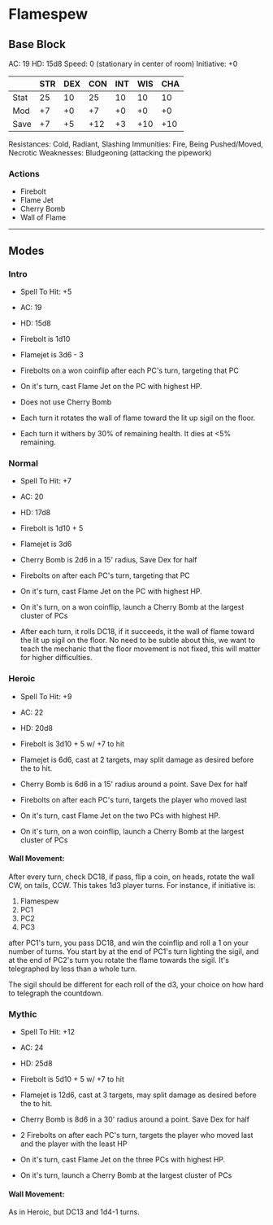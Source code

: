 # Flamespew

## Base Block

AC: 19
HD: 15d8
Speed: 0 (stationary in center of room)
Initiative: +0

|      | STR | DEX | CON | INT | WIS | CHA |
| ---- | --- | --- | --- | --- | --- | --- |
| Stat | 25  | 10  | 25  | 10  | 10  | 10  |
| Mod  | +7  | +0  | +7  | +0  | +0  | +0  |
| Save | +7  | +5  | +12 | +3  | +10 | +10 |


Resistances: Cold, Radiant, Slashing
Immunities: Fire, Being Pushed/Moved, Necrotic
Weaknesses: Bludgeoning (attacking the pipework)

### Actions

- Firebolt
- Flame Jet
- Cherry Bomb
- Wall of Flame

------

## Modes

### Intro

- Spell To Hit: +5
- AC: 19
- HD: 15d8

- Firebolt is 1d10
- Flamejet is 3d6 - 3

- Firebolts on a won coinflip after each PC's turn, targeting that PC
- On it's turn, cast Flame Jet on the PC with highest HP.
- Does not use Cherry Bomb
- Each turn it rotates the wall of flame toward the lit up sigil on the floor.
- Each turn it withers by 30% of remaining health. It dies at <5% remaining.

### Normal

- Spell To Hit: +7
- AC: 20
- HD: 17d8

- Firebolt is 1d10 + 5
- Flamejet is 3d6
- Cherry Bomb is 2d6 in a 15' radius, Save Dex for half

- Firebolts on after each PC's turn, targeting that PC
- On it's turn, cast Flame Jet on the PC with highest HP.
- On it's turn, on a won coinflip, launch a Cherry Bomb at the largest cluster of PCs
- After each turn, it rolls DC18, if it succeeds, it the wall of flame toward the lit up sigil on the floor. No need to
  be subtle about this, we want to teach the mechanic that the floor movement is not fixed, this will matter for higher
  difficulties.

### Heroic

- Spell To Hit: +9
- AC: 22
- HD: 20d8

- Firebolt is 3d10 + 5 w/ +7 to hit
- Flamejet is 6d6, cast at 2 targets, may split damage as desired before the to hit.
- Cherry Bomb is 6d6 in a 15' radius around a point. Save Dex for half

- Firebolts on after each PC's turn, targets the player who moved last
- On it's turn, cast Flame Jet on the two PCs with highest HP.
- On it's turn, on a won coinflip, launch a Cherry Bomb at the largest cluster of PCs

#### Wall Movement:

After every turn, check DC18, if pass, flip a coin, on heads, rotate the wall CW, on tails, CCW. This takes 1d3 player
turns. For instance, if initiative is:

1. Flamespew
2. PC1
3. PC2
4. PC3

after PC1's turn, you pass DC18, and win the coinflip and roll a 1 on your number of turns. You start by at the end of
PC1's turn lighting the sigil, and at the end of PC2's turn you rotate the flame towards the sigil. It's telegraphed by
less than a whole turn.

The sigil should be different for each roll of the d3, your choice on how hard to telegraph the countdown.

### Mythic

- Spell To Hit: +12
- AC: 24
- HD: 25d8

- Firebolt is 5d10 + 5 w/ +7 to hit
- Flamejet is 12d6, cast at 3 targets, may split damage as desired before the to hit.
- Cherry Bomb is 8d6 in a 30' radius around a point. Save Dex for half

- 2 Firebolts on after each PC's turn, targets the player who moved last and the player with the least HP
- On it's turn, cast Flame Jet on the three PCs with highest HP.
- On it's turn, launch a Cherry Bomb at the largest cluster of PCs

#### Wall Movement:

As in Heroic, but DC13 and 1d4-1 turns.
